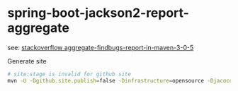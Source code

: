 # spring-boot-jackson2-report-aggregate

see: [stackoverflow aggregate-findbugs-report-in-maven-3-0-5](https://stackoverflow.com/questions/34829200/aggregate-findbugs-report-in-maven-3-0-5)  

Generate site
```bash
# site:stage is invalid for github site
mvn -U -Dgithub.site.publish=false -Dinfrastructure=opensource -Djacoco=true -Dsite=true clean package site site:stage
```

